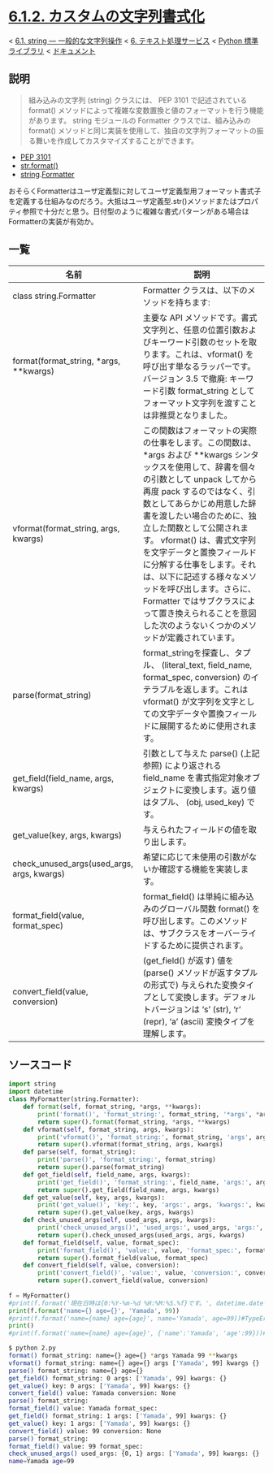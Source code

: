 # [6.1.2. カスタムの文字列書式化](https://docs.python.jp/3/library/string.html#custom-string-formatting)

< [6.1. string — 一般的な文字列操作](https://docs.python.jp/3/library/string.html#module-string) < [6. テキスト処理サービス](https://docs.python.jp/3/library/text.html#text-processing-services) < [Python 標準ライブラリ](https://docs.python.jp/3/library/index.html#the-python-standard-library) < [ドキュメント](https://docs.python.jp/3/index.html)

## 説明

> 組み込みの文字列 (string) クラスには、 PEP 3101 で記述されている format() メソッドによって複雑な変数置換と値のフォーマットを行う機能があります。 string モジュールの Formatter クラスでは、組み込みの format() メソッドと同じ実装を使用して、独自の文字列フォーマットの振る舞いを作成してカスタマイズすることができます。

* [PEP 3101](https://www.python.org/dev/peps/pep-3101)
* [str.format()](https://docs.python.jp/3/library/stdtypes.html#str.format)
* [string](https://docs.python.jp/3/library/string.html#module-string).[Formatter](https://docs.python.jp/3/library/string.html#string.Formatter)

おそらくFormatterはユーザ定義型に対してユーザ定義型用フォーマット書式子を定義する仕組みなのだろう。大抵はユーザ定義型.str()メソッドまたはプロパティ参照で十分だと思う。日付型のように複雑な書式パターンがある場合はFormatterの実装が有効か。

## 一覧

名前|説明
----|----
class string.Formatter|Formatter クラスは、以下のメソッドを持ちます:
format(format_string, *args, **kwargs)|主要な API メソッドです。書式文字列と、任意の位置引数およびキーワード引数のセットを取ります。これは、vformat() を呼び出す単なるラッパーです。バージョン 3.5 で撤廃: キーワード引数 format_string としてフォーマット文字列を渡すことは非推奨となりました。
vformat(format_string, args, kwargs)|この関数はフォーマットの実際の仕事をします。この関数は、 *args および **kwargs シンタックスを使用して、辞書を個々の引数として unpack してから再度 pack するのではなく、引数としてあらかじめ用意した辞書を渡したい場合のために、独立した関数として公開されます。 vformat() は、書式文字列を文字データと置換フィールドに分解する仕事をします。それは、以下に記述する様々なメソッドを呼び出します。さらに、 Formatter ではサブクラスによって置き換えられることを意図した次のようないくつかのメソッドが定義されています。
parse(format_string)|format_stringを探査し、タプル、 (literal_text, field_name, format_spec, conversion) のイテラブルを返します。これは vformat() が文字列を文字としての文字データや置換フィールドに展開するために使用されます。
get_field(field_name, args, kwargs)|引数として与えた parse() (上記参照) により返される field_name を書式指定対象オブジェクトに変換します。返り値はタプル、 (obj, used_key) です。
get_value(key, args, kwargs)|与えられたフィールドの値を取り出します。
check_unused_args(used_args, args, kwargs)|希望に応じて未使用の引数がないか確認する機能を実装します。
format_field(value, format_spec)|format_field() は単純に組み込みのグローバル関数 format() を呼び出します。このメソッドは、サブクラスをオーバーライドするために提供されます。
convert_field(value, conversion)|(get_field() が返す) 値を (parse() メソッドが返すタプルの形式で) 与えられた変換タイプとして変換します。デフォルトバージョンは ‘s’ (str), ‘r’ (repr), ‘a’ (ascii) 変換タイプを理解します。

## ソースコード

```python
import string
import datetime
class MyFormatter(string.Formatter):
    def format(self, format_string, *args, **kwargs):
        print('format()', 'format_string:', format_string, '*args', *args, '**kwargs', **kwargs)
        return super().format(format_string, *args, **kwargs)
    def vformat(self, format_string, args, kwargs):
        print('vformat()', 'format_string:', format_string, 'args', args, 'kwargs', kwargs)
        return super().vformat(format_string, args, kwargs)
    def parse(self, format_string):
        print('parse()', 'format_string:', format_string)
        return super().parse(format_string)
    def get_field(self, field_name, args, kwargs):
        print('get_field()', 'format_string:', field_name, 'args:', args, 'kwargs:', kwargs)
        return super().get_field(field_name, args, kwargs)
    def get_value(self, key, args, kwargs):
        print('get_value()', 'key:', key, 'args:', args, 'kwargs:', kwargs)
        return super().get_value(key, args, kwargs)
    def check_unused_args(self, used_args, args, kwargs):
        print('check_unused_args()', 'used_args:', used_args, 'args:', args, 'kwargs:', kwargs)
        return super().check_unused_args(used_args, args, kwargs)
    def format_field(self, value, format_spec):
        print('format_field()', 'value:', value, 'format_spec:', format_spec)
        return super().format_field(value, format_spec)
    def convert_field(self, value, conversion):
        print('convert_field()', 'value:', value, 'conversion:', conversion)
        return super().convert_field(value, conversion)
        
f = MyFormatter()
#print(f.format('現在日時は{0:%Y-%m-%d %H:%M:%S.%f}です。', datetime.datetime.now()))
print(f.format('name={} age={}', 'Yamada', 99))
#print(f.format('name={name} age={age}', name='Yamada', age=99))#TypeError: 'name' is an invalid keyword argument for this function
print()
#print(f.format('name={name} age={age}', {'name':'Yamada', 'age':99}))#KeyError: 'name'
```
```sh
$ python 2.py 
format() format_string: name={} age={} *args Yamada 99 **kwargs
vformat() format_string: name={} age={} args ['Yamada', 99] kwargs {}
parse() format_string: name={} age={}
get_field() format_string: 0 args: ['Yamada', 99] kwargs: {}
get_value() key: 0 args: ['Yamada', 99] kwargs: {}
convert_field() value: Yamada conversion: None
parse() format_string: 
format_field() value: Yamada format_spec: 
get_field() format_string: 1 args: ['Yamada', 99] kwargs: {}
get_value() key: 1 args: ['Yamada', 99] kwargs: {}
convert_field() value: 99 conversion: None
parse() format_string: 
format_field() value: 99 format_spec: 
check_unused_args() used_args: {0, 1} args: ['Yamada', 99] kwargs: {}
name=Yamada age=99
```
